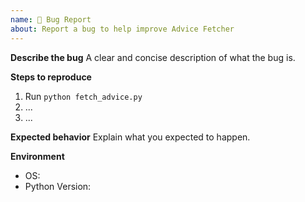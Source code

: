 ```yaml
---
name: 🐞 Bug Report
about: Report a bug to help improve Advice Fetcher
---
```


**Describe the bug**
A clear and concise description of what the bug is.

**Steps to reproduce**
1. Run `python fetch_advice.py`
2. ...
3. ...

**Expected behavior**
Explain what you expected to happen.

**Environment**
- OS:
- Python Version:
